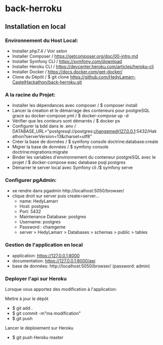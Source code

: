 # back-herroku
## Installation en local


### Environnement du Host Local:

- Installer php7.4 / Voir selon 
- Installer Composer / https://getcomposer.org/doc/00-intro.md
- Installer Symfony CLI / https://symfony.com/download
- Installer Heroku CLI  /  https://devcenter.heroku.com/articles/heroku-cli
- Installer Docker  / https://docs.docker.com/get-docker/
- Clone du Dépôt / $ git clone https://github.com/HedyLamarr-CastelHackathon/back-herroku.git

### A la racine du Projet:

- Installer les dépendances avec composer / $ composer install
- Lancer  la creation et le démarrage des conteneurs pour postgreSQL grace au docker-compose.yml / $ docker-compose up -d
- Vérifier que les conteurs sont démarrés / $ docker ps
- Configurer la bdd dans  le .env / DATABASE_URL="postgresql://postgres:changeme@127.0.0.1:5432/Hakathon?serverVersion=13&charset=utf8"
- Créer la base de données / $ symfony console doctrine:database:create
- Migrer la base de données / $ symfony console doctrine:migrations:migrate
- Binder les variables d'environnement du conteneur postgreSQL avec le projet  / $ docker-compose exec database psql postgres
- Démarrer le server local avec Symfony cli /$ symfony serve


### Configurer pgAdmin:

- se rendre dans pgadmin http://localhost:5050/browser/
- clique droit sur server puis create>server...
    - name: HedyLamarr
    - Host: postgres
    - Port: 5432
    - Maintenance Database: postgres
    - Username: postgres
    - Password : chamgeme
    - server > HedyLamarr > Databases > schemas > public > tables


### Gestion de l'application en local

-  application: https://127.0.0.1:8000
-  documentation:  https://127.0.0.1:8000/api        
-  base de données: http://localhost:5050/browser/ (password: admin)


### Deployer l'api sur Heroku

Lorsque vous apportez des modification à l'application:

Mettre à jour le dépôt
- $ git add .
- $ git commit -m"ma modification"
- $ git push

Lancer le déploiement sur Heroku
- $ git push Heroku master   



